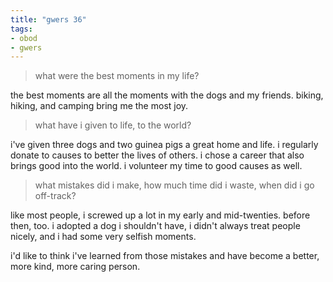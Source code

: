 ```yaml
---
title: "gwers 36"
tags:
- obod
- gwers
---
```


> what were the best moments in my life?

the best moments are all the moments with the dogs and my friends. biking, hiking, and camping bring me the most joy.

> what have i given to life, to the world?

i've given three dogs and two guinea pigs a great home and life. i regularly donate to causes to better the lives of others. i chose a career that also brings good into the world. i volunteer my time to good causes as well.

> what mistakes did i make, how much time did i waste, when did i go off-track?

like most people, i screwed up a lot in my early and mid-twenties. before then, too. i adopted a dog i shouldn't have, i didn't always treat people nicely, and i had some very selfish moments.

i'd like to think i've learned from those mistakes and have become a better, more kind, more caring person.